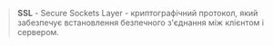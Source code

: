 >**SSL** - Secure Sockets Layer - криптографічний протокол, який забезпечує встановлення безпечного з'єднання між клієнтом і сервером.
 

